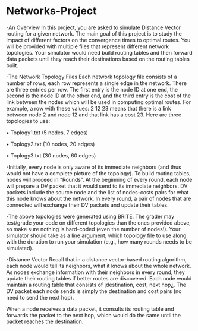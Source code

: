 # Networks-Project
-An Overview
In this project, you are asked to simulate Distance Vector routing for a given network. The main goal of
this project is to study the impact of different factors on the convergence times to optimal routes. You will
be provided with multiple files that represent different network topologies. Your simulator would need build
routing tables and then forward data packets until they reach their destinations based on the routing tables
built.

-The Network Topology Files
Each network topology file consists of a number of rows, each row represents a single edge in the network.
There are three entries per row. The first entry is the node ID at one end, the second is the node ID at the
other end, and the third entry is the cost of the link between the nodes which will be used in computing
optimal routes. For example, a row with these values: 2 12 23 means that there is a link between node 2
and node 12 and that link has a cost 23. Here are three topologies to use:

• Toplogy1.txt (5 nodes, 7 edges)

• Toplogy2.txt (10 nodes, 20 edges)

• Toplogy3.txt (30 nodes, 60 edges)

-Initially, every node is only aware of its immediate neighbors (and thus would not have a complete picture
of the topology). To build routing tables, nodes will proceed in “Rounds”. At the beginning of every round,
each node will prepare a DV packet that it would send to its immediate neighbors. DV packets include the
source node and the list of nodes-costs pairs for what this node knows about the network. In every round,
a pair of nodes that are connected will exchange their DV packets and update their tables.

-The above topologies were generated using BRITE. The grader may test/grade your code on different
topologies than the ones provided above, so make sure nothing is hard-coded (even the number of nodes!).
Your simulator should take as a line argument, which topology file to use along with the duration to run
your simulation (e.g., how many rounds needs to be simulated).

-Distance Vector
Recall that in a distance vector-based routing algorithm, each node would tell its neighbors, what it knows
about the whole network. As nodes exchange information with their neighbors in every round, they update
their routing tables if better routes are discovered. Each node would maintain a routing table that consists
of ¡destination, cost, next hop¿. The DV packet each node sends is simply the destination and cost pairs (no
need to send the next hop).

When a node receives a data packet, it consults its routing table and forwards the packet to the next
hop, which would do the same until the packet reaches the destination.
